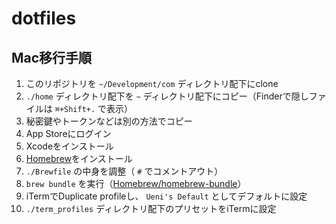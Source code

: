 # dotfiles

## Mac移行手順

1. このリポジトリを `~/Development/com` ディレクトリ配下にclone
1. `./home` ディレクトリ配下を `~` ディレクトリ配下にコピー（Finderで隠しファイルは `⌘+Shift+.` で表示）
1. 秘密鍵やトークンなどは別の方法でコピー
1. App Storeにログイン
1. Xcodeをインストール
1. [Homebrew](https://github.com/Homebrew/brew)をインストール
1. `./Brewfile` の中身を調整（ `#` でコメントアウト）
1. `brew bundle` を実行（[Homebrew/homebrew-bundle](https://github.com/Homebrew/homebrew-bundle)）
1. iTermでDuplicate profileし、 `Ueni's Default` としてデフォルトに設定
1. `./term_profiles` ディレクトリ配下のプリセットをiTermに設定
